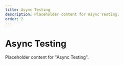 ```yaml
---
title: Async Testing
description: Placeholder content for Async Testing.
order: 2
---
```


# Async Testing

Placeholder content for "Async Testing".
